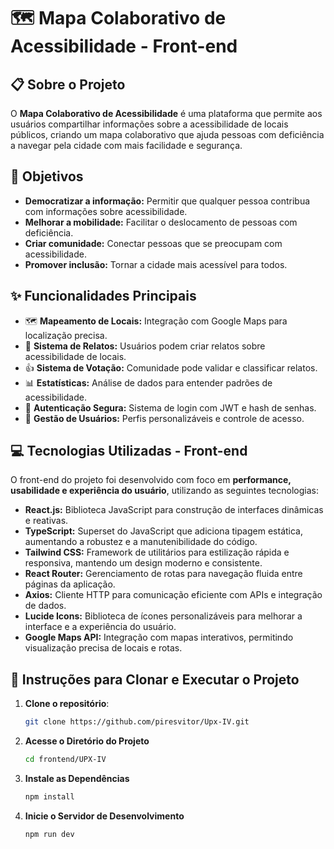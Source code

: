 # 🗺️ Mapa Colaborativo de Acessibilidade - Front-end

## 📋 Sobre o Projeto
O **Mapa Colaborativo de Acessibilidade** é uma plataforma que permite aos usuários compartilhar informações sobre a acessibilidade de locais públicos, criando um mapa colaborativo que ajuda pessoas com deficiência a navegar pela cidade com mais facilidade e segurança.

## 🎯 Objetivos
- **Democratizar a informação:** Permitir que qualquer pessoa contribua com informações sobre acessibilidade.  
- **Melhorar a mobilidade:** Facilitar o deslocamento de pessoas com deficiência.  
- **Criar comunidade:** Conectar pessoas que se preocupam com acessibilidade.  
- **Promover inclusão:** Tornar a cidade mais acessível para todos.  

## ✨ Funcionalidades Principais
- 🗺️ **Mapeamento de Locais:** Integração com Google Maps para localização precisa.  
- 📝 **Sistema de Relatos:** Usuários podem criar relatos sobre acessibilidade de locais.  
- 👍 **Sistema de Votação:** Comunidade pode validar e classificar relatos.  
- 📊 **Estatísticas:** Análise de dados para entender padrões de acessibilidade.  
- 🔐 **Autenticação Segura:** Sistema de login com JWT e hash de senhas.  
- 👥 **Gestão de Usuários:** Perfis personalizáveis e controle de acesso.  

## 💻 Tecnologias Utilizadas - Front-end
O front-end do projeto foi desenvolvido com foco em **performance, usabilidade e experiência do usuário**, utilizando as seguintes tecnologias:

- **React.js:** Biblioteca JavaScript para construção de interfaces dinâmicas e reativas.  
- **TypeScript:** Superset do JavaScript que adiciona tipagem estática, aumentando a robustez e a manutenibilidade do código.  
- **Tailwind CSS:** Framework de utilitários para estilização rápida e responsiva, mantendo um design moderno e consistente.  
- **React Router:** Gerenciamento de rotas para navegação fluida entre páginas da aplicação.  
- **Axios:** Cliente HTTP para comunicação eficiente com APIs e integração de dados.  
- **Lucide Icons:** Biblioteca de ícones personalizáveis para melhorar a interface e a experiência do usuário.  
- **Google Maps API:** Integração com mapas interativos, permitindo visualização precisa de locais e rotas.

## 🚀 Instruções para Clonar e Executar o Projeto

1. **Clone o repositório**:
    
    ```bash
    git clone https://github.com/piresvitor/Upx-IV.git
    ```
    
2. **Acesse o Diretório do Projeto**
    
    ```bash
    cd frontend/UPX-IV
    ```
    
3. **Instale as Dependências**
    
    ```bash
    npm install
    ```
    
4. **Inicie o Servidor de Desenvolvimento**
    
    ```bash
    npm run dev
    ```
